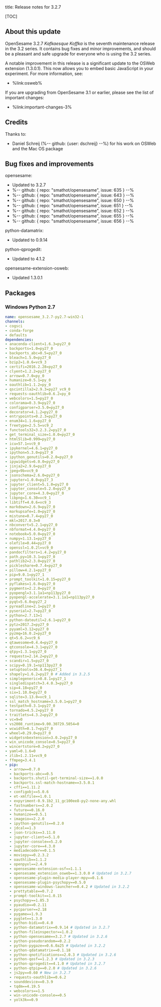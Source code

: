 title: Release notes for 3.2.7


[TOC]


## About this update

OpenSesame 3.2.7 *Kafkaesque Koffka* is the seventh maintenance release in the 3.2 series. It contains bug fixes and minor improvements, and should be a pleasant and safe upgrade for everyone who is using the 3.2 series.

A notable improvement in this release is a significant update to the OSWeb extension (1.3.0.1). This now allows you to embed basic JavaScript in your experiment. For more information, see:

- %link:osweb%

If you are upgrading from OpenSesame 3.1 or earlier, please see the list of important changes:

- %link:important-changes-3%


## Credits

Thanks to:

- Daniel Schreij (%-- github: {user: dschreij} --%) for his work on OSWeb and the Mac OS package


## Bug fixes and improvements

opensesame:

- Updated to 3.2.7
- %-- github: { repo: "smathot/opensesame", issue: 635 } --%
- %-- github: { repo: "smathot/opensesame", issue: 643 } --%
- %-- github: { repo: "smathot/opensesame", issue: 650 } --%
- %-- github: { repo: "smathot/opensesame", issue: 651 } --%
- %-- github: { repo: "smathot/opensesame", issue: 652 } --%
- %-- github: { repo: "smathot/opensesame", issue: 655 } --%
- %-- github: { repo: "smathot/opensesame", issue: 656 } --%

python-datamatrix:

- Updated to 0.9.14

python-qprogedit:

- Updated to 4.1.2

opensesame-extension-osweb:

- Updated 1.3.0.1


## Packages


### Windows Python 2.7

~~~ .yaml
name: opensesame_3.2.7-py2.7-win32-1
channels:
- cogsci
- conda-forge
- defaults
dependencies:
- anaconda-client=1.6.3=py27_0
- backports=1.0=py27_0
- backports_abc=0.5=py27_0
- bleach=1.5.0=py27_0
- bzip2=1.0.6=vc9_3
- certifi=2016.2.28=py27_0
- clyent=1.2.2=py27_0
- arrow=0.7.0=py_0
- humanize=0.5.1=py_0
- oauthlib=1.1.2=py_0
- qscintilla2=2.9.3=py27_vc9_0
- requests-oauthlib=0.6.2=py_0
- webcolors=1.5=py27_0
- colorama=0.3.9=py27_0
- configparser=3.5.0=py27_0
- decorator=4.1.2=py27_0
- entrypoints=0.2.3=py27_0
- enum34=1.1.6=py27_0
- freetype=2.5.5=vc9_2
- functools32=3.2.3.2=py27_0
- get_terminal_size=1.0.0=py27_0
- html5lib=0.999=py27_0
- icu=57.1=vc9_0
- ipykernel=4.6.1=py27_0
- ipython=5.3.0=py27_0
- ipython_genutils=0.2.0=py27_0
- ipywidgets=6.0.0=py27_0
- jinja2=2.9.6=py27_0
- jpeg=9b=vc9_0
- jsonschema=2.6.0=py27_0
- jupyter=1.0.0=py27_3
- jupyter_client=5.1.0=py27_0
- jupyter_console=5.2.0=py27_0
- jupyter_core=4.3.0=py27_0
- libpng=1.6.30=vc9_1
- libtiff=4.0.6=vc9_3
- markdown=2.6.9=py27_0
- markupsafe=1.0=py27_0
- mistune=0.7.4=py27_0
- mkl=2017.0.3=0
- nbconvert=5.2.1=py27_0
- nbformat=4.4.0=py27_0
- notebook=5.0.0=py27_0
- numpy=1.13.1=py27_0
- olefile=0.44=py27_0
- openssl=1.0.2l=vc9_0
- pandocfilters=1.4.2=py27_0
- path.py=10.3.1=py27_0
- pathlib2=2.3.0=py27_0
- pickleshare=0.7.4=py27_0
- pillow=4.2.1=py27_0
- pip=9.0.1=py27_1
- prompt_toolkit=1.0.15=py27_0
- pyflakes=1.6.0=py27_0
- pygments=2.2.0=py27_0
- pyopengl=3.1.1a1=np113py27_0
- pyopengl-accelerate=3.1.1a1=np113py27_0
- pyqt=5.6.0=py27_2
- pyreadline=2.1=py27_0
- pyserial=2.7=py27_0
- python=2.7.13=1
- python-dateutil=2.6.1=py27_0
- pytz=2017.2=py27_0
- pyyaml=3.12=py27_0
- pyzmq=16.0.2=py27_0
- qt=5.6.2=vc9_6
- qtawesome=0.4.4=py27_0
- qtconsole=4.3.1=py27_0
- qtpy=1.3.1=py27_0
- requests=2.14.2=py27_0
- scandir=1.5=py27_0
- scipy=0.19.1=np113py27_0
- setuptools=36.4.0=py27_1
- shapely=1.6.2=py27_0 # Added in 3.2.5
- simplegeneric=0.8.1=py27_1
- singledispatch=3.4.0.3=py27_0
- sip=4.18=py27_0
- six=1.10.0=py27_0
- sqlite=3.13.0=vc9_1
- ssl_match_hostname=3.5.0.1=py27_0
- testpath=0.3.1=py27_0
- tornado=4.5.2=py27_0
- traitlets=4.3.2=py27_0
- vc=9=0
- vs2008_runtime=9.00.30729.5054=0
- wcwidth=0.1.7=py27_0
- wheel=0.29.0=py27_0
- widgetsnbextension=3.0.2=py27_0
- win_unicode_console=0.5=py27_0
- wincertstore=0.2=py27_0
- yaml=0.1.6=0
- zlib=1.2.11=vc9_0
- ffmpeg=3.4.1
- pip:
  - arrow==0.7.0
  - backports-abc==0.5
  - backports.shutil-get-terminal-size==1.0.0
  - backports.ssl-match-hostname==3.5.0.1
  - cffi==1.11.2
  - configobj==5.0.6
  - et-xmlfile==1.0.1
  - expyriment-0.9.1b2_11_gc100ee8-py2-none-any.whl
  - fastnumbers==2.0.2
  - future==0.16.0
  - humanize==0.5.1
  - imageio==2.2.0
  - ipython-genutils==0.2.0
  - jdcal==1.3
  - json-tricks==3.11.0
  - jupyter-client==5.1.0
  - jupyter-console==5.2.0
  - jupyter-core==4.3.0
  - mediadecoder==0.1.5
  - moviepy==0.2.3.2
  - oauthlib==1.1.2
  - openpyxl==2.4.9
  - opensesame-extension-osf==1.1.1
  - opensesame_extension_osweb==1.3.0.0 # Updated in 3.2.7
  - opensesame-plugin-media-player-mpy==0.1.6
  - opensesame-plugin-psychopy==0.5.0
  - opensesame-windows-launcher==0.4.2 # Updated in 3.2.2
  - prettytable==0.7.2
  - prompt-toolkit==1.0.15
  - psychopy==1.85.3
  - pyaudio==0.2.11
  - pycparser==2.18
  - pygame==1.9.3
  - pyglet==1.3.0
  - python-bidi==0.4.0
  - python-datamatrix==0.9.14 # Updated in 3.2.7
  - python-fileinspector==1.0.2
  - python-opensesame==3.2.7 # Updated in 3.2.6
  - python-pseudorandom==0.2.2
  - python-pygaze==0.6.0a25 # Updated in 3.2.2
  - python-qdatamatrix==0.1.18
  - python-qnotifications==2.0.3 # Updated in 3.2.6
  - python-qosf==1.2.3 # Updated in 3.2.3
  - python-qprogedit==4.1.0 # Updated in 3.2.7
  - python-qtpip==0.2.0 # Updated in 3.2.6
  - js2py==0.60 # New in 3.2.7
  - requests-oauthlib==0.6.2
  - sounddevice==0.3.9
  - tqdm==4.19.5
  - webcolors==1.5
  - win-unicode-console==0.5
  - yolk3k==0.9
~~~
